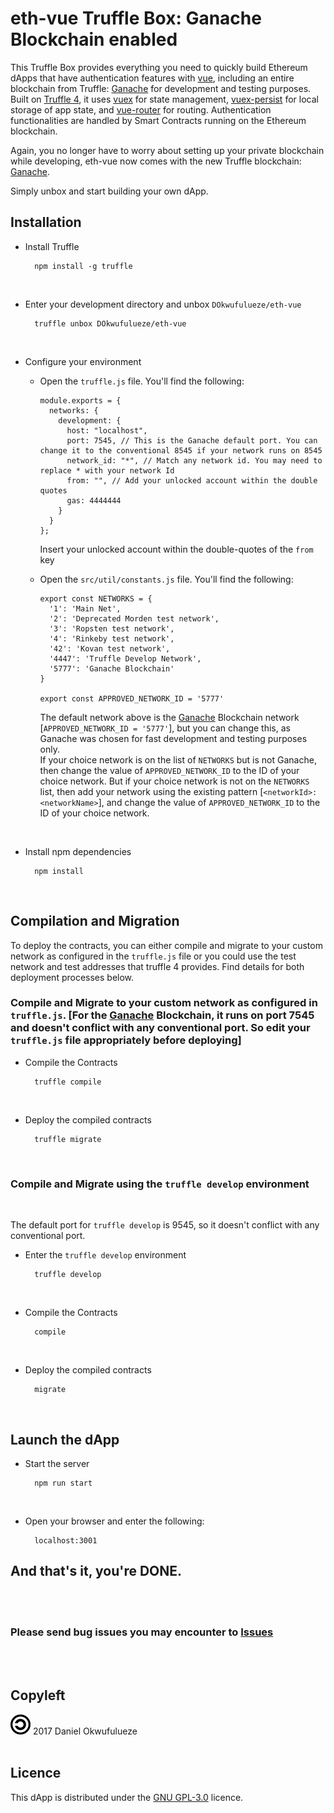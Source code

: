 # eth-vue Truffle Box: Ganache Blockchain enabled
This Truffle Box provides everything you need to quickly build Ethereum dApps that have authentication features with [vue](https://github.com/vuejs/vue), including an entire blockchain from Truffle: [Ganache](https://github.com/trufflesuite/ganache) for development and testing purposes. Built on [Truffle 4](https://github.com/trufflesuite/truffle/releases), it uses [vuex](https://github.com/vuejs/vuex) for state management, [vuex-persist](https://github.com/championswimmer/vuex-persist) for local storage of app state, and [vue-router](https://github.com/vuejs/vue-router) for routing.
Authentication functionalities are handled by Smart Contracts running on the Ethereum blockchain.

Again, you no longer have to worry about setting up your private blockchain while developing, eth-vue now comes with the new Truffle blockchain: [Ganache](https://github.com/trufflesuite/ganache).

Simply unbox and start building your own dApp.

## Installation
- Install Truffle

        npm install -g truffle
<br>

- Enter your development directory and unbox `DOkwufulueze/eth-vue`

        truffle unbox DOkwufulueze/eth-vue
<br>

- Configure your environment
  - Open the `truffle.js` file. You'll find the following:

        module.exports = {
          networks: {
            development: {
              host: "localhost",
              port: 7545, // This is the Ganache default port. You can change it to the conventional 8545 if your network runs on 8545
              network_id: "*", // Match any network id. You may need to replace * with your network Id
              from: "", // Add your unlocked account within the double quotes
              gas: 4444444
            }
          }
        };
    Insert your unlocked account within the double-quotes of the `from` key

  - Open the `src/util/constants.js` file. You'll find the following:

        export const NETWORKS = {
          '1': 'Main Net',
          '2': 'Deprecated Morden test network',
          '3': 'Ropsten test network',
          '4': 'Rinkeby test network',
          '42': 'Kovan test network',
          '4447': 'Truffle Develop Network',
          '5777': 'Ganache Blockchain'
        }

        export const APPROVED_NETWORK_ID = '5777'

    The default network above is the [Ganache](https://github.com/trufflesuite/ganache) Blockchain network [`APPROVED_NETWORK_ID = '5777'`], but you can change this, as Ganache was chosen for fast development and testing purposes only.<br>
    If your choice network is on the list of `NETWORKS` but is not Ganache, then change the value of `APPROVED_NETWORK_ID` to the ID of your choice network. But if your choice network is not on the `NETWORKS` list, then add your network using the existing pattern [`<networkId>: <networkName>`], and change the value of `APPROVED_NETWORK_ID` to the ID of your choice network.
<br>

- Install npm dependencies

        npm install
<br>

## Compilation and Migration
To deploy the contracts, you can either compile and migrate to your custom network as configured in the `truffle.js` file or you could use the test network and test addresses that truffle 4 provides. Find details for both deployment processes below.

### Compile and Migrate to your custom network as configured in `truffle.js`. [For the [Ganache](https://github.com/trufflesuite/ganache) Blockchain, it runs on port 7545 and doesn't conflict with any conventional port. So edit your `truffle.js` file appropriately before deploying]

- Compile the Contracts

        truffle compile
<br>

- Deploy the compiled contracts

        truffle migrate
<br>

### Compile and Migrate using the `truffle develop` environment
<br>

The default port for `truffle develop` is 9545, so it doesn't conflict with any conventional port.
- Enter the `truffle develop` environment

        truffle develop
<br>

- Compile the Contracts

        compile
<br>

- Deploy the compiled contracts

        migrate
<br>

## Launch the dApp
- Start the server

        npm run start
<br>

- Open your browser and enter the following:

        localhost:3001

## And that's it, you're DONE.

<br><br>
### Please send bug issues you may encounter to [Issues](https://github.com/DOkwufulueze/eth-vue/issues)
<br><br>
## Copyleft
![Copyleft](/static/images/copyleft.png) 2017 Daniel Okwufulueze
<br><br>
## Licence
This dApp is distributed under the [GNU GPL-3.0](https://github.com/DOkwufulueze/eth-vue/blob/master/LICENCE.md) licence.

